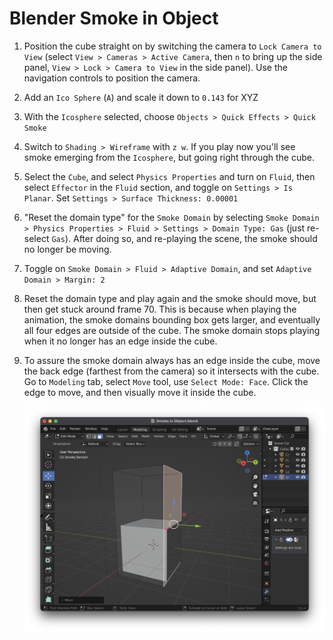 # Blender Smoke in Object

1. Position the cube straight on by switching the camera to `Lock Camera to View` (select `View > Cameras > Active Camera`, then `n` to bring up the side panel, `View > Lock > Camera to View` in the side panel). Use the navigation controls to position the camera.
2. Add an `Ico Sphere` (`A`) and scale it down to `0.143` for XYZ
3. With the `Icosphere` selected, choose `Objects > Quick Effects > Quick Smoke`
4. Switch to `Shading > Wireframe` with `z w`. If you play now you'll see smoke emerging from the `Icosphere`, but going right through the cube.
5. Select the `Cube`, and select `Physics Properties` and turn on `Fluid`, then select `Effector` in the `Fluid` section, and toggle on `Settings > Is Planar`. Set `Settings > Surface Thickness: 0.00001`
6. "Reset the domain type" for the `Smoke Domain` by selecting `Smoke Domain > Physics Properties > Fluid > Settings > Domain Type: Gas` (just re-select `Gas`). After doing so, and re-playing the scene, the smoke should no longer be moving.
7. Toggle on `Smoke Domain > Fluid > Adaptive Domain`, and set `Adaptive Domain > Margin: 2`
8. Reset the domain type and play again and the smoke should move, but then get stuck around frame 70. This is because when playing the animation, the smoke domains bounding box gets larger, and eventually all four edges are outside of the cube. The smoke domain stops playing when it no longer has an edge inside the cube.
9. To assure the smoke domain always has an edge inside the cube, move the back edge (farthest from the camera) so it intersects with the cube. Go to `Modeling` tab, select `Move` tool, use `Select Mode: Face`. Click the edge to move, and then visually move it inside the cube.

    ![Move Edge](assets/blender-smoke-in-object-move-edge.png)

